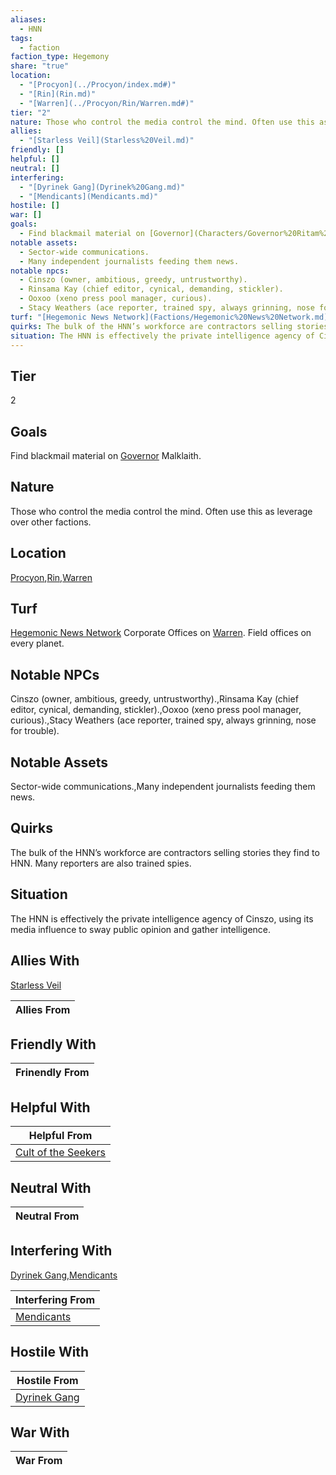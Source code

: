```yaml
---
aliases:
  - HNN
tags:
  - faction
faction_type: Hegemony
share: "true"
location:
  - "[Procyon](../Procyon/index.md#)"
  - "[Rin](Rin.md)"
  - "[Warren](../Procyon/Rin/Warren.md#)"
tier: "2"
nature: Those who control the media control the mind. Often use this as leverage over other factions.
allies:
  - "[Starless Veil](Starless%20Veil.md)"
friendly: []
helpful: []
neutral: []
interfering:
  - "[Dyrinek Gang](Dyrinek%20Gang.md)"
  - "[Mendicants](Mendicants.md)"
hostile: []
war: []
goals:
  - Find blackmail material on [Governor](Characters/Governor%20Ritam%20al%E2%80%99Malklaith.md) Malklaith.
notable assets:
  - Sector-wide communications.
  - Many independent journalists feeding them news.
notable npcs:
  - Cinszo (owner, ambitious, greedy, untrustworthy).
  - Rinsama Kay (chief editor, cynical, demanding, stickler).
  - Ooxoo (xeno press pool manager, curious).
  - Stacy Weathers (ace reporter, trained spy, always grinning, nose for trouble).
turf: "[Hegemonic News Network](Factions/Hegemonic%20News%20Network.md) Corporate Offices on [Warren](../Procyon/Rin/Warren.md#). Field offices on every planet."
quirks: The bulk of the HNN’s workforce are contractors selling stories they find to HNN. Many reporters are also trained spies.
situation: The HNN is effectively the private intelligence agency of Cinszo, using its media influence to sway public opinion and gather intelligence.
---
```

## Tier

2

## Goals

Find blackmail material on [Governor](Characters/Governor%20Ritam%20al%E2%80%99Malklaith.md) Malklaith.

## Nature

Those who control the media control the mind. Often use this as leverage over other factions.

## Location

[Procyon](../Procyon/index.md.md#),[Rin](../Procyon/Rin/index.md),[Warren](../Procyon/Rin/Warren.md.md#.md#)

## Turf

[Hegemonic News Network](Factions/Hegemonic%20News%20Network.md) Corporate Offices on [Warren](Procyon/Rin/Warren.md). Field offices on every planet.

## Notable NPCs

Cinszo (owner, ambitious, greedy, untrustworthy).,Rinsama Kay (chief editor, cynical, demanding, stickler).,Ooxoo (xeno press pool manager, curious).,Stacy Weathers (ace reporter, trained spy, always grinning, nose for trouble).

## Notable Assets

Sector-wide communications.,Many independent journalists feeding them news.

## Quirks

The bulk of the HNN’s workforce are contractors selling stories they find to HNN. Many reporters are also trained spies.

## Situation

The HNN is effectively the private intelligence agency of Cinszo, using its media influence to sway public opinion and gather intelligence.

## Allies With

[Starless Veil](./Starless%20Veil.md)

| Allies From |
| ----------- |


## Friendly With



| Frinendly From |
| -------------- |


## Helpful With



| Helpful From                                             |
| -------------------------------------------------------- |
| [Cult of the Seekers](./Cult%20of%20the%20Seekers.md) |


## Neutral With




| Neutral From |
| ------------ |



## Interfering With

[Dyrinek Gang](./Dyrinek%20Gang.md),[Mendicants](./Mendicants.md)


| Interfering From                       |
| -------------------------------------- |
| [Mendicants](./Mendicants.md) |



## Hostile With




| Hostile From                               |
| ------------------------------------------ |
| [Dyrinek Gang](./Dyrinek%20Gang.md) |



## War With



| War From |
| -------- |

